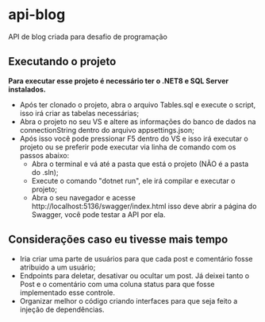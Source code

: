 # api-blog
API de blog criada para desafio de programação

## Executando o projeto
**Para executar esse projeto é necessário ter o .NET8 e SQL Server instalados.**

* Após ter clonado o projeto, abra o arquivo Tables.sql e execute o script, isso irá criar as tabelas necessárias;
* Abra o projeto no seu VS e altere as informações do banco de dados na connectionString dentro do arquivo appsettings.json;
* Após isso você pode pressionar F5 dentro do VS e isso irá executar o projeto ou se preferir pode executar via linha de comando com os passos abaixo: 
    * Abra o terminal e vá até a pasta que está o projeto (NÃO é a pasta do .sln);
    * Execute o comando "dotnet run", ele irá compilar e executar o projeto;
    * Abra o seu navegador e acesse http://localhost:5136/swagger/index.html isso deve abrir a página do Swagger, você pode testar a API por ela.


## Considerações caso eu tivesse mais tempo
* Iria criar uma parte de usuários para que cada post e comentário fosse atribuido a um usuário;
* Endpoints para deletar, desativar ou ocultar um post. Já deixei tanto o Post e o comentário com uma coluna status para que fosse implementado esse controle. 
* Organizar melhor o código criando interfaces para que seja feito a injeção de dependências.
